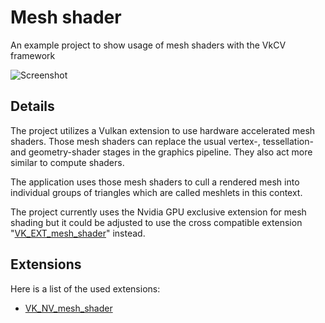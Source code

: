 # Mesh shader
An example project to show usage of mesh shaders with the VkCV framework

![Screenshot](../../screenshots/mesh_shader.png)

## Details

The project utilizes a Vulkan extension to use hardware accelerated mesh shaders. Those mesh 
shaders can replace the usual vertex-, tessellation- and geometry-shader stages in the graphics 
pipeline. They also act more similar to compute shaders.

The application uses those mesh shaders to cull a rendered mesh into individual groups of triangles 
which are called meshlets in this context.

The project currently uses the Nvidia GPU exclusive extension for mesh shading but it could be 
adjusted to use the cross compatible extension 
"[VK_EXT_mesh_shader](https://registry.khronos.org/vulkan/specs/1.3-extensions/man/html/VK_EXT_mesh_shader.html)" 
instead.

## Extensions

Here is a list of the used extensions:

- [VK_NV_mesh_shader](https://registry.khronos.org/vulkan/specs/1.3-extensions/man/html/VK_NV_mesh_shader.html)

